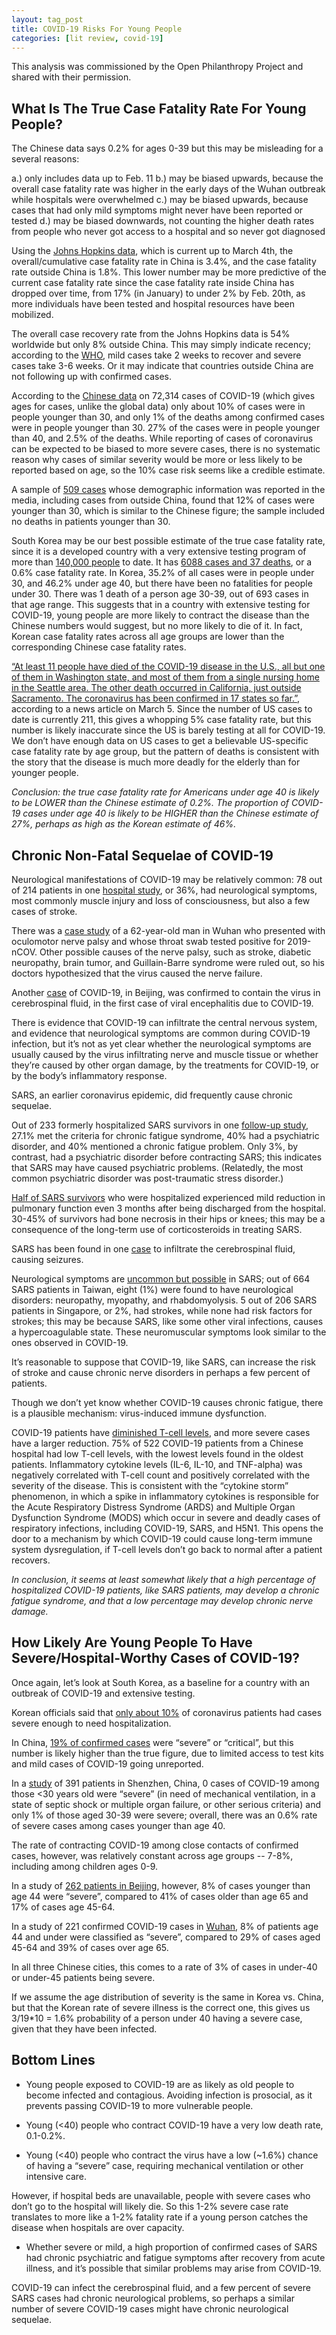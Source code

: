 ```yaml
---
layout: tag_post
title: COVID-19 Risks For Young People
categories: [lit review, covid-19]
---
```


This analysis was commissioned by the Open Philanthropy Project and shared with their permission.

## What Is The True Case Fatality Rate For Young People?

The Chinese data says 0.2% for ages 0-39 but this may be misleading for a several reasons:

a.) only includes data up to Feb. 11
b.) may be biased upwards, because the overall case fatality rate was higher in the early days of the Wuhan outbreak while hospitals were overwhelmed
c.) may be biased upwards, because cases that had only mild symptoms might never have been reported or tested
d.) may be biased downwards, not counting the higher death rates from people who never got access to a hospital and so never got diagnosed


Using the [Johns Hopkins data][jhu], which is current up to March 4th, the overall/cumulative case fatality rate in China is 3.4%, and the case fatality rate outside China is 1.8%.  This lower number may be more predictive of the current case fatality rate since the case fatality rate inside China has dropped over time, from 17% (in January) to under 2% by Feb. 20th, as more individuals have been tested and hospital resources have been mobilized.

The overall case recovery rate from the Johns Hopkins data is 54% worldwide but only 8% outside China. This may simply indicate recency; according to the [WHO][who], mild cases take 2 weeks to recover and severe cases take 3-6 weeks. Or it may indicate that countries outside China are not following up with confirmed cases. 

According to the [Chinese data][chinese] on 72,314 cases of COVID-19 (which gives ages for cases, unlike the global data) only about 10% of cases were in people younger than 30, and only 1% of the deaths among confirmed cases were in people younger than 30.  27% of the cases were in people younger than 40, and 2.5% of the deaths. While reporting of cases of coronavirus can be expected to be biased to more severe cases, there is no systematic reason why cases of similar severity would be more or less likely to be reported based on age, so the 10% case risk seems like a credible estimate.

A sample of [509 cases][509] whose demographic information was reported in the media, including cases from outside China, found that 12% of cases were younger than 30, which is similar to the Chinese figure; the sample included no deaths in patients younger than 30.

South Korea may be our best possible estimate of the true case fatality rate, since it is a developed country with a very extensive testing program of more than [140,000 people][koreantesting] to date. It has [6088 cases and 37 deaths][koreacfr], or a 0.6% case fatality rate.  In Korea, 35.2% of all cases were in people under 30, and 46.2% under age 40, but there have been no fatalities for people under 30.  There was 1 death of a person age 30-39, out of 693 cases in that age range.  This suggests that in a country with extensive testing for COVID-19, young people are more likely to contract the disease than the Chinese numbers would suggest, but no more likely to die of it. In fact, Korean case fatality rates across all age groups are lower than the corresponding Chinese case fatality rates.

 [“At least 11 people have died of the COVID-19 disease in the U.S., all but one of them in Washington state, and most of them from a single nursing home in the Seattle area. The other death occurred in California, just outside Sacramento. The coronavirus has been confirmed in 17 states so far.”][seattle], according to a news article on March 5.  Since the number of US cases to date is currently 211, this gives a whopping 5% case fatality rate, but this number is likely inaccurate since the US is barely testing at all for COVID-19.  We don’t have enough data on US cases to get a believable US-specific case fatality rate by age group, but the pattern of deaths is consistent with the story that the disease is much more deadly for the elderly than for younger people.

*Conclusion: the true case fatality rate for Americans under age 40 is likely to be LOWER than the Chinese estimate of 0.2%.  The proportion of COVID-19 cases under age 40 is likely to be HIGHER than the Chinese estimate of 27%, perhaps as high as the Korean estimate of 46%.*

## Chronic Non-Fatal Sequelae of COVID-19

Neurological manifestations of COVID-19 may be relatively common: 78 out of 214 patients in one [hospital study][neuro], or 36%, had neurological symptoms, most commonly muscle injury and loss of consciousness, but also a few cases of stroke.

There was a [case study][oculomotor] of a 62-year-old man in Wuhan who presented with oculomotor nerve palsy and whose throat swab tested positive for 2019-nCOV.  Other possible causes of the nerve palsy, such as stroke, diabetic neuropathy, brain tumor, and Guillain-Barre syndrome were ruled out, so his doctors hypothesized that the virus caused the nerve failure.

Another [case][csf] of COVID-19, in Beijing, was confirmed to contain the virus in cerebrospinal fluid, in the first case of viral encephalitis due to COVID-19.

There is evidence that COVID-19 can infiltrate the central nervous system, and evidence that neurological symptoms are common during COVID-19 infection, but it’s not as yet clear whether the neurological symptoms are usually caused by the virus infiltrating nerve and muscle tissue or whether they’re caused by other organ damage, by the treatments for COVID-19, or by the body’s inflammatory response.

SARS, an earlier coronavirus epidemic, did frequently cause chronic sequelae. 

Out of 233 formerly hospitalized SARS survivors in one [follow-up study][sarspsych], 27.1% met the criteria for chronic fatigue syndrome, 40% had a psychiatric disorder, and 40% mentioned a chronic fatigue problem. Only 3%, by contrast, had a psychiatric disorder before contracting SARS; this indicates that SARS may have caused psychiatric problems. (Relatedly, the most common psychiatric disorder was post-traumatic stress disorder.)

[Half of SARS survivors][pulmonary]  who were hospitalized experienced mild reduction in pulmonary function even 3 months after being discharged from the hospital.  30-45% of survivors had bone necrosis in their hips or knees; this may be a consequence of the long-term use of corticosteroids in treating SARS.

SARS has been found in one [case][sarscsf] to infiltrate the cerebrospinal fluid, causing seizures.  

Neurological symptoms are [uncommon but possible][sarsneuro] in SARS; out of 664 SARS patients in Taiwan, eight (1%) were found to have neurological disorders: neuropathy, myopathy, and rhabdomyolysis.  5 out of 206 SARS patients in Singapore, or 2%, had strokes, while none had risk factors for strokes; this may be because SARS, like some other viral infections, causes a hypercoagulable state. These neuromuscular symptoms look similar to the ones observed in COVID-19. 

It’s reasonable to suppose that COVID-19, like SARS, can increase the risk of stroke and cause chronic nerve disorders in perhaps a few percent of patients. 

Though we don’t yet know whether COVID-19 causes chronic fatigue, there is a plausible mechanism: virus-induced immune dysfunction.

COVID-19 patients have [diminished T-cell levels][tcells], and more severe cases have a larger reduction.  75% of 522 COVID-19 patients from a Chinese hospital had low T-cell levels, with the lowest levels found in the oldest patients. Inflammatory cytokine levels (IL-6, IL-10, and TNF-alpha) was negatively correlated with T-cell count and positively correlated with the severity of the disease. This is consistent with the “cytokine storm” phenomenon, in which a spike in inflammatory cytokines is responsible for the Acute Respiratory Distress Syndrome (ARDS) and Multiple Organ Dysfunction Syndrome (MODS) which occur in severe and deadly cases of respiratory infections, including COVID-19, SARS, and H5N1.  This opens the door to a mechanism by which COVID-19 could cause long-term immune system dysregulation, if T-cell levels don’t go back to normal after a patient recovers.

*In conclusion, it seems at least somewhat likely that a high percentage of hospitalized COVID-19 patients, like SARS patients, may develop a chronic fatigue syndrome, and that a low percentage may develop chronic nerve damage.*

## How Likely Are Young People To Have Severe/Hospital-Worthy Cases of COVID-19?

Once again, let’s look at South Korea, as a baseline for a country with an outbreak of COVID-19 and extensive testing.  

Korean officials said that [only about 10%][hospitalizedkorea] of coronavirus patients had cases severe enough to need hospitalization.

In China, [19% of confirmed cases][chinasevere] were “severe” or “critical”, but this number is likely higher than the true figure, due to limited access to test kits and mild cases of COVID-19 going unreported.

In a [study][shenzhensevere] of 391 patients in Shenzhen, China, 0 cases of COVID-19 among those <30 years old were “severe” (in need of mechanical ventilation, in a state of septic shock or multiple organ failure, or other serious criteria) and only 1% of those aged 30-39 were severe; overall, there was an 0.6% rate of severe cases among cases younger than age 40.

The rate of contracting COVID-19 among close contacts of confirmed cases, however, was relatively constant across age groups -- 7-8%, including among children ages 0-9.

In a study of [262 patients in Beijing][beijingsevere], however, 8% of cases younger than age 44 were “severe”, compared to 41% of cases older than age 65 and 17% of cases age 45-64.

In a study of 221 confirmed COVID-19 cases in [Wuhan][wuhansevere], 8% of patients age 44 and under were classified as “severe”,  compared to 29% of cases aged 45-64 and 39% of cases over age 65.

In all three Chinese cities, this comes to a rate of 3% of cases in under-40 or under-45 patients being severe.

If we assume the age distribution of severity is the same in Korea vs. China, but that the Korean rate of severe illness is the correct one, this gives us 3/19*10 = 1.6% probability of a person under 40 having a severe case, given that they have been infected.

## Bottom Lines

* Young people exposed to COVID-19 are as likely as old people to become infected and contagious. Avoiding infection is prosocial, as it prevents passing COVID-19 to more vulnerable people.

* Young (<40) people who contract COVID-19 have a very low death rate, 0.1-0.2%.

* Young (<40) people who contract the virus have a low (~1.6%) chance of having a “severe” case, requiring mechanical ventilation or other intensive care.

However, if hospital beds are unavailable, people with severe cases who don’t go to the hospital will likely die.  So this 1-2% severe case rate translates to more like a 1-2% fatality rate if a young person catches the disease when hospitals are over capacity.

* Whether severe or mild, a high proportion of confirmed cases of SARS had chronic psychiatric and fatigue symptoms after recovery from acute illness, and it’s possible that similar problems may arise from COVID-19.

COVID-19 can infect the cerebrospinal fluid, and a few percent of severe SARS cases had chronic neurological problems, so perhaps a similar number of severe COVID-19 cases might have chronic neurological sequelae.

[jhu]: https://github.com/CSSEGISandData/COVID-19/tree/master/csse_covid_19_data
[who]: https://www.who.int/docs/default-source/coronaviruse/who-china-joint-mission-on-covid-19-final-report.pdf
[chinese]: https://jamanetwork.com/journals/jama/article-abstract/2762130
[509]: https://www.thelancet.com/journals/landig/article/PIIS2589-7500(20)30026-1/fulltext
[koreantesting]: https://www.bloomberg.com/news/articles/2020-03-04/south-korea-tests-hundreds-of-thousands-to-fight-virus-outbreak
[koreacfr]: https://www.businessinsider.com/coronavirus-new-cases-soar-south-korea-slow-in-china-2020-3
[seattle]: https://www.cbsnews.com/live-updates/coronavirus-outbreak-death-toll-us-infections-latest-news-updates-2020-03-04/
[neuro]: https://www.medrxiv.org/content/medrxiv/early/2020/02/25/2020.02.22.20026500.full.pdf]
[oculomotor]: https://link.springer.com/article/10.1007/s00415-020-09773-9
[csf]: http://www.xinhuanet.com/english/2020-03/05/c_138846529.htm
[sarspsych]: https://jamanetwork.com/journals/jamainternalmedicine/fullarticle/415378
[pulmonary]: https://www.researchgate.net/profile/Johnny_Chan9/publication/228620287_Severe_Acute_Respiratory_Syndrome_SARS_A_Brief_Review_With_Exploration_of_the_Outcomes_Prognostic_Factors_and_Sequelae/links/541157e90cf2f2b29a412dc0.pdf
[sarscsf]: https://academic.oup.com/clinchem/article/49/12/2108/5642159
[sarsneuro]: http://www.ant-tnsjournal.com/Mag_Files/14-3/14-3_p113.pdf
[tcells]: https://www.medrxiv.org/content/medrxiv/early/2020/02/20/2020.02.18.20024364.full.pdf
[hospitalizedkorea]: https://www.cnn.com/2020/03/09/asia/south-korea-coronavirus-intl-hnk/index.html
[chinasevere]: https://jamanetwork.com/journals/jama/article-abstract/2762130
[shenzhensevere]: https://www.medrxiv.org/content/10.1101/2020.03.03.20028423v1.full.pdf
[beijingsevere]: https://www.journalofinfection.com/article/S0163-4453(20)30101-8/fulltext
[wuhansevere]: https://www.medrxiv.org/content/10.1101/2020.03.02.20030452v1.full.pdf




